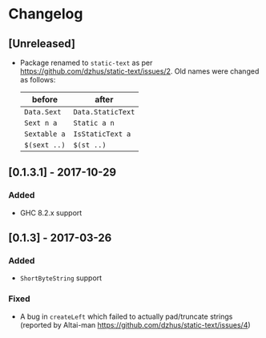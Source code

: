# Changelog

## [Unreleased]

- Package renamed to `static-text` as per
  <https://github.com/dzhus/static-text/issues/2>. Old names were
  changed as follows:

    | before       | after             |
    |--------------|-------------------|
    | `Data.Sext`  | `Data.StaticText` |
    | `Sext n a`   | `Static a n`      |
    | `Sextable a` | `IsStaticText a`  |
    | `$(sext ..)` | `$(st ..)`        |

## [0.1.3.1] - 2017-10-29

### Added

- GHC 8.2.x support

## [0.1.3] - 2017-03-26

### Added

- `ShortByteString` support

### Fixed

- A bug in `createLeft` which failed to actually pad/truncate strings
  (reported by Altai-man <https://github.com/dzhus/static-text/issues/4>)

